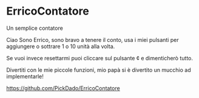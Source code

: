 # ErricoContatore
 Un semplice contatore

 Ciao Sono Errico, sono bravo a tenere il conto, usa i miei pulsanti per aggiungere o sottrare 1 o 10 unità alla volta.

 Se vuoi invece resettarmi puoi cliccare sul pulsante ¢ e dimenticherò tutto.

 Divertiti con le mie piccole funzioni, mio papà si è divertito un mucchio ad implementarle!


 https://github.com/PickDado/ErricoContatore

